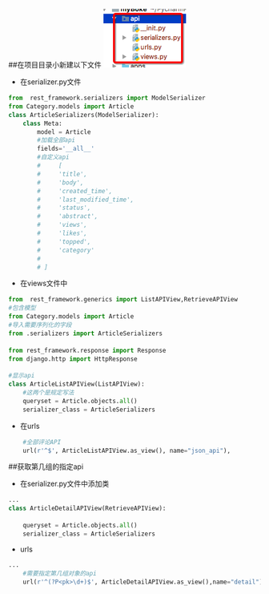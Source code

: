 ##在项目目录小新建以下文件
![](/assets/Snip20171109_2.png)

 - 在serializer.py文件

```python
from  rest_framework.serializers import ModelSerializer
from Category.models import Article
class ArticleSerializers(ModelSerializer):
    class Meta:
        model = Article
        #加载全部api
        fields='__all__'
        #自定义api
        #     [
        #     'title',
        #     'body',
        #     'created_time',
        #     'last_modified_time',
        #     'status',
        #     'abstract',
        #     'views',
        #     'likes',
        #     'topped',
        #     'category'
        #
        # ]
```


 - 在views文件中

```python
from  rest_framework.generics import ListAPIView,RetrieveAPIView
#包含模型
from Category.models import Article
#导入需要序列化的字段
from .serializers import ArticleSerializers

from rest_framework.response import Response
from django.http import HttpResponse

#显示api
class ArticleListAPIView(ListAPIView):
    #这两个是规定写法
    queryset = Article.objects.all()
    serializer_class = ArticleSerializers
```

 - 在urls

```Python
    #全部评论API
    url(r'^$', ArticleListAPIView.as_view(), name="json_api"),
```
##获取第几组的指定api

 - 在serializer.py文件中添加类

```python
...
class ArticleDetailAPIView(RetrieveAPIView):

    queryset = Article.objects.all()
    serializer_class = ArticleSerializers
```
 - urls

```python
...
    #需要指定第几组对象的api
    url(r'^(?P<pk>\d+)$', ArticleDetailAPIView.as_view(),name="detail"),
```






